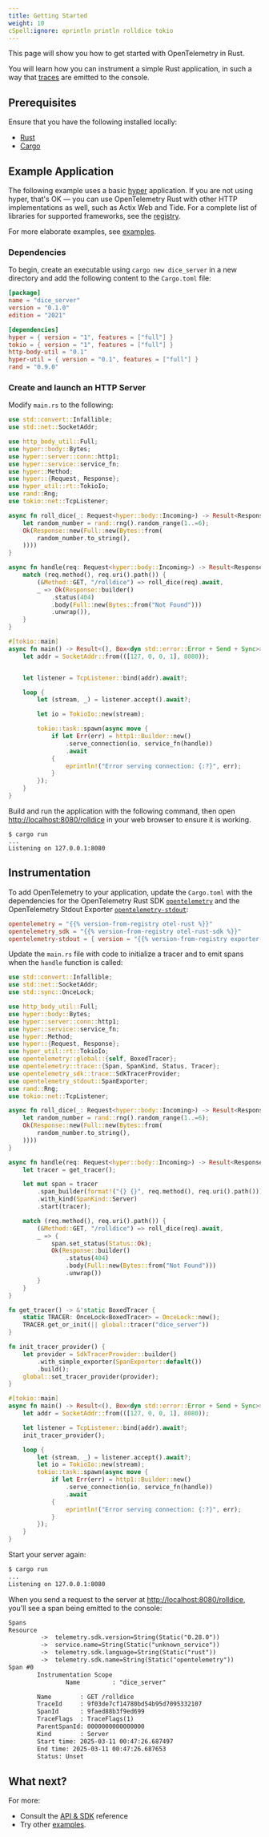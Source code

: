 ```yaml
---
title: Getting Started
weight: 10
cSpell:ignore: eprintln println rolldice tokio
---
```


This page will show you how to get started with OpenTelemetry in Rust.

You will learn how you can instrument a simple Rust application, in such a way
that [traces][] are emitted to the console.

## Prerequisites

Ensure that you have the following installed locally:

- [Rust](https://www.rust-lang.org/)
- [Cargo](https://doc.rust-lang.org/cargo/)

## Example Application

The following example uses a basic [hyper](https://hyper.rs/) application. If
you are not using hyper, that's OK — you can use OpenTelemetry Rust with other
HTTP implementations as well, such as Actix Web and Tide. For a complete list of
libraries for supported frameworks, see the
[registry](/ecosystem/registry/?component=instrumentation&language=rust).

For more elaborate examples, see [examples](/docs/languages/rust/examples/).

### Dependencies

To begin, create an executable using `cargo new dice_server` in a new directory
and add the following content to the `Cargo.toml` file:

```toml
[package]
name = "dice_server"
version = "0.1.0"
edition = "2021"

[dependencies]
hyper = { version = "1", features = ["full"] }
tokio = { version = "1", features = ["full"] }
http-body-util = "0.1"
hyper-util = { version = "0.1", features = ["full"] }
rand = "0.9.0"
```

### Create and launch an HTTP Server

Modify `main.rs` to the following:

```rust
use std::convert::Infallible;
use std::net::SocketAddr;

use http_body_util::Full;
use hyper::body::Bytes;
use hyper::server::conn::http1;
use hyper::service::service_fn;
use hyper::Method;
use hyper::{Request, Response};
use hyper_util::rt::TokioIo;
use rand::Rng;
use tokio::net::TcpListener;

async fn roll_dice(_: Request<hyper::body::Incoming>) -> Result<Response<Full<Bytes>>, Infallible> {
    let random_number = rand::rng().random_range(1..=6);
    Ok(Response::new(Full::new(Bytes::from(
        random_number.to_string(),
    ))))
}

async fn handle(req: Request<hyper::body::Incoming>) -> Result<Response<Full<Bytes>>, Infallible> {
    match (req.method(), req.uri().path()) {
        (&Method::GET, "/rolldice") => roll_dice(req).await,
        _ => Ok(Response::builder()
            .status(404)
            .body(Full::new(Bytes::from("Not Found")))
            .unwrap()),
    }
}

#[tokio::main]
async fn main() -> Result<(), Box<dyn std::error::Error + Send + Sync>> {
    let addr = SocketAddr::from(([127, 0, 0, 1], 8080));


    let listener = TcpListener::bind(addr).await?;

    loop {
        let (stream, _) = listener.accept().await?;

        let io = TokioIo::new(stream);

        tokio::task::spawn(async move {
            if let Err(err) = http1::Builder::new()
                .serve_connection(io, service_fn(handle))
                .await
            {
                eprintln!("Error serving connection: {:?}", err);
            }
        });
    }
}
```

Build and run the application with the following command, then open
<http://localhost:8080/rolldice> in your web browser to ensure it is working.

```console
$ cargo run
...
Listening on 127.0.0.1:8080
```

## Instrumentation

To add OpenTelemetry to your application, update the `Cargo.toml` with the
dependencies for the OpenTelemetry Rust SDK
[`opentelemetry`](https://crates.io/crates/opentelemetry) and the OpenTelemetry
Stdout Exporter
[`opentelemetry-stdout`](https://crates.io/crates/opentelemetry-stdout):

```toml
opentelemetry = "{{% version-from-registry otel-rust %}}"
opentelemetry_sdk = "{{% version-from-registry otel-rust-sdk %}}"
opentelemetry-stdout = { version = "{{% version-from-registry exporter-rust-stdout %}}", features = ["trace"] }
```

Update the `main.rs` file with code to initialize a tracer and to emit spans
when the `handle` function is called:

```rust
use std::convert::Infallible;
use std::net::SocketAddr;
use std::sync::OnceLock;

use http_body_util::Full;
use hyper::body::Bytes;
use hyper::server::conn::http1;
use hyper::service::service_fn;
use hyper::Method;
use hyper::{Request, Response};
use hyper_util::rt::TokioIo;
use opentelemetry::global::{self, BoxedTracer};
use opentelemetry::trace::{Span, SpanKind, Status, Tracer};
use opentelemetry_sdk::trace::SdkTracerProvider;
use opentelemetry_stdout::SpanExporter;
use rand::Rng;
use tokio::net::TcpListener;

async fn roll_dice(_: Request<hyper::body::Incoming>) -> Result<Response<Full<Bytes>>, Infallible> {
    let random_number = rand::rng().random_range(1..=6);
    Ok(Response::new(Full::new(Bytes::from(
        random_number.to_string(),
    ))))
}

async fn handle(req: Request<hyper::body::Incoming>) -> Result<Response<Full<Bytes>>, Infallible> {
    let tracer = get_tracer();

    let mut span = tracer
        .span_builder(format!("{} {}", req.method(), req.uri().path()))
        .with_kind(SpanKind::Server)
        .start(tracer);

    match (req.method(), req.uri().path()) {
        (&Method::GET, "/rolldice") => roll_dice(req).await,
        _ => {
            span.set_status(Status::Ok);
            Ok(Response::builder()
                .status(404)
                .body(Full::new(Bytes::from("Not Found")))
                .unwrap())
        }
    }
}

fn get_tracer() -> &'static BoxedTracer {
    static TRACER: OnceLock<BoxedTracer> = OnceLock::new();
    TRACER.get_or_init(|| global::tracer("dice_server"))
}

fn init_tracer_provider() {
    let provider = SdkTracerProvider::builder()
        .with_simple_exporter(SpanExporter::default())
        .build();
    global::set_tracer_provider(provider);
}

#[tokio::main]
async fn main() -> Result<(), Box<dyn std::error::Error + Send + Sync>> {
    let addr = SocketAddr::from(([127, 0, 0, 1], 8080));

    let listener = TcpListener::bind(addr).await?;
    init_tracer_provider();

    loop {
        let (stream, _) = listener.accept().await?;
        let io = TokioIo::new(stream);
        tokio::task::spawn(async move {
            if let Err(err) = http1::Builder::new()
                .serve_connection(io, service_fn(handle))
                .await
            {
                eprintln!("Error serving connection: {:?}", err);
            }
        });
    }
}
```

Start your server again:

```sh
$ cargo run
...
Listening on 127.0.0.1:8080
```

When you send a request to the server at <http://localhost:8080/rolldice>,
you'll see a span being emitted to the console:

```txt
Spans
Resource
         ->  telemetry.sdk.version=String(Static("0.28.0"))
         ->  service.name=String(Static("unknown_service"))
         ->  telemetry.sdk.language=String(Static("rust"))
         ->  telemetry.sdk.name=String(Static("opentelemetry"))
Span #0
        Instrumentation Scope
                Name         : "dice_server"

        Name        : GET /rolldice
        TraceId     : 9f03de7cf14780bd54b95d7095332107
        SpanId      : 9faed88b3f9ed699
        TraceFlags  : TraceFlags(1)
        ParentSpanId: 0000000000000000
        Kind        : Server
        Start time: 2025-03-11 00:47:26.687497
        End time: 2025-03-11 00:47:26.687653
        Status: Unset
```

## What next?

For more:

- Consult the [API & SDK](/docs/languages/rust/api/) reference
- Try other [examples](/docs/languages/rust/examples/).

[traces]: /docs/concepts/signals/traces/
